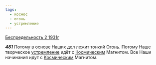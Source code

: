 ```yaml
---
tags:
  - космос
  - огонь
  - устремление
---
```


[Беспредельность 2 1931г](/agni/1931)

___481___
Потому в основе Наших дел лежит тонкий [Огонь](/tag/#огонь). Потому Наше творческое [устремление](/tag/#устремление) идёт с [Космическим](/tag/#космос) Магнитом. Все Наши начинания идут с [Космическим](/tag/#космос) Магнитом.   

